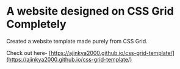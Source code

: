 # A website designed on CSS Grid Completely

Created a website template made purely from CSS Grid.

Check out here- [https://ajinkya2000.github.io/css-grid-template/](https://ajinkya2000.github.io/css-grid-template/)
